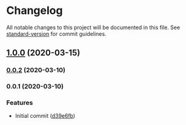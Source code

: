 # Changelog

All notable changes to this project will be documented in this file. See [standard-version](https://github.com/conventional-changelog/standard-version) for commit guidelines.

## [1.0.0](https://github.com/vivaxy/semver-compare/compare/v0.0.2...v1.0.0) (2020-03-15)

### [0.0.2](https://github.com/vivaxy/semver-compare/compare/v0.0.1...v0.0.2) (2020-03-10)

### 0.0.1 (2020-03-10)


### Features

* Initial commit ([d39e6fb](https://github.com/vivaxy/semver-compare/commit/d39e6fb805207f4a933e2d5623e8251eaa74ffd1))
